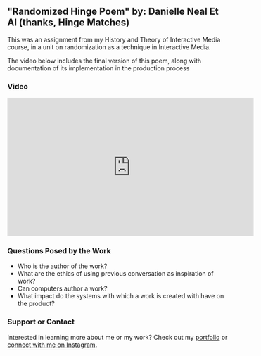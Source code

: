 ## "Randomized Hinge Poem" by: Danielle Neal Et Al (thanks, Hinge Matches)

This was an assignment from my History and Theory of Interactive Media course, in a unit on randomization as a 
technique in Interactive Media. 

The video below includes the final version of this poem, along with documentation of its implementation in the 
production process

### Video

<iframe width="560" height="315" src="https://www.youtube.com/embed/WyArOHS6B6g" frameborder="0" allow="accelerometer; autoplay; clipboard-write; encrypted-media; gyroscope; picture-in-picture" allowfullscreen></iframe>


### Questions Posed by the Work


- Who is the author of the work?
- What are the ethics of using previous conversation as inspiration of work?
- Can computers author a work?
- What impact do the systems with which a work is created with have on the product?


### Support or Contact

Interested in learning more about me or my work? Check out my [portfolio](https://danielleneal.weebly.com) or [connect with me on Instagram](https://www.instagram.com/danielleashton/).
